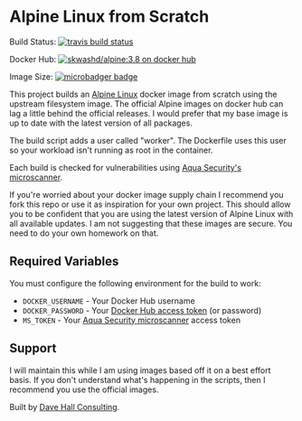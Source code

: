 # Alpine Linux from Scratch

Build Status: [![travis build status](https://api.travis-ci.com/skwashd/alpine-docker-from-scratch.svg)](https://travis-ci.com/skwashd/alpine-docker-from-scratch)

Docker Hub: [![skwashd/alpine:3.8 on docker hub](https://img.shields.io/docker/stars/skwashd/alpine.svg)](https://hub.docker.com/r/skwashd/alpine)

Image Size: [![microbadger badge](https://img.shields.io/microbadger/image-size/skwashd/alpine.svg)](https://microbadger.com/images/skwashd/alpine)

This project builds an [Alpine Linux](https://alpinelinux.org/) docker image
from scratch using the upstream filesystem image. The official Alpine images
on docker hub can lag a little behind the official releases. I would prefer
that my base image is up to date with the latest version of all packages.

The build script adds a user called "worker". The Dockerfile uses this user so
your workload isn't running as root in the container.

Each build is checked for vulnerabilities using [Aqua Security's
microscanner](https://blog.aquasec.com/microscanner-free-image-vulnerability-scanner-for-developers).

If you're worried about your docker image supply chain I recommend you fork
this repo or use it as inspiration for your own project. This should allow
you to be confident that you are using the latest version of Alpine Linux
with all available updates. I am not suggesting that these images are secure.
You need to do your own homework on that.

## Required Variables

You must configure the following environment for the build to work:

* `DOCKER_USERNAME` - Your Docker Hub username
* `DOCKER_PASSWORD` - Your [Docker Hub access token](https://docs.docker.com/docker-hub/access-tokens/) (or password)
* `MS_TOKEN` - Your  [Aqua Security microscanner](https://blog.aquasec.com/microscanner-free-image-vulnerability-scanner-for-developers) access token

## Support
I will maintain this while I am using images based off it on a best effort
basis. If you don't understand what's happening in the scripts, then I
recommend you use the official images.

Built by [Dave Hall Consulting](https://davehall.com.au).
